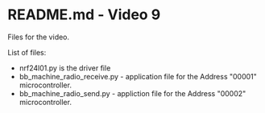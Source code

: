 # README.md - Video 9


Files for the video.


List of files:
- nrf24l01.py is the driver file
- bb_machine_radio_receive.py - application file for the Address "00001" microcontroller.
- bb_machine_radio_send.py - appliction file for the Address "00002" microcontroller.


